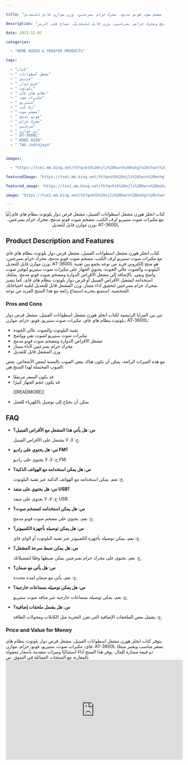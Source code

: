 ---
title: "كتاب انجلز هورن مشغل اسطوانات الفينيل، مشغل قرص دوار بلوتوث بنظام هاي فاي مع مكبرات صوت ستيريو لرف الكتب، مضخم صوت فونو مدمج، محرك حزام بسرعتين، وزن موازن قابل للتعديل، AT-3600L"
description: "احصل على كتاب إنجلز هورن المميز، مشغل أسطوانات الفينيل ومشغل قرص دوار بلوتوث مع نظام هاي فاي ومكبرات صوت ستيريو لتوضيب مكتبتك، مع ميزة مضخم الصوت المدمج ومحرك حزامي بسرعتين، وزن قابل للتعديل. متاح على الرمز ASIN=B095SQ1GP5 والعلامة التجارية indrajaya-20."
date: 2023-12-02
categories:
  - "HOME AUDIO & THEATER PRODUCTS"
tags:
  - "كتاب"
  - " مشغل أسطوانات"
  - " فينيل"
  - " قرص دوار"
  - " بلوتوث"
  - " نظام هاي فاي"
  - " مكبرات صوت"
  - " ستيريو"
  - " رف كتب"
  - " مضخم صوت"
  - " فونو مدمج"
  - " محرك حزام"
  - " سرعتين"
  - " زن موازن"
  - " AT-3600L"
  - " KODE ASIN"
  - " TAG indrajaya"

images:
  - "https://tse1.mm.bing.net/th?q=ktb%20njlz%20hwrn%20mshgl%20stwnt%20lfynyl%20mshgl%20qrs%20dwr%20blwtwth%20bnzm%20hy%20fy%20m%20mkbrt%20swt%20styryw%20lrf%20lktb%20mdkhm%20swt%20fwnw%20mdmj%20mhrk%20hzm%20bsr%20tyn%20wzn%20mwzn%20qbl%20llt%20dyl%20at%203600l%20kode%20asin%20b095sq1gp5%20tag%20indrajaya%2020"
featuredImage: "https://tse1.mm.bing.net/th?q=ktb%20njlz%20hwrn%20mshgl%20stwnt%20lfynyl%20mshgl%20qrs%20dwr%20blwtwth%20bnzm%20hy%20fy%20m%20mkbrt%20swt%20styryw%20lrf%20lktb%20mdkhm%20swt%20fwnw%20mdmj%20mhrk%20hzm%20bsr%20tyn%20wzn%20mwzn%20qbl%20llt%20dyl%20at%203600l%20kode%20asin%20b095sq1gp5%20tag%20indrajaya%2020"
featured_image: "https://tse1.mm.bing.net/th?q=ktb%20njlz%20hwrn%20mshgl%20stwnt%20lfynyl%20mshgl%20qrs%20dwr%20blwtwth%20bnzm%20hy%20fy%20m%20mkbrt%20swt%20styryw%20lrf%20lktb%20mdkhm%20swt%20fwnw%20mdmj%20mhrk%20hzm%20bsr%20tyn%20wzn%20mwzn%20qbl%20llt%20dyl%20at%203600l%20kode%20asin%20b095sq1gp5%20tag%20indrajaya%2020"
image: "https://tse1.mm.bing.net/th?q=ktb%20njlz%20hwrn%20mshgl%20stwnt%20lfynyl%20mshgl%20qrs%20dwr%20blwtwth%20bnzm%20hy%20fy%20m%20mkbrt%20swt%20styryw%20lrf%20lktb%20mdkhm%20swt%20fwnw%20mdmj%20mhrk%20hzm%20bsr%20tyn%20wzn%20mwzn%20qbl%20llt%20dyl%20at%203600l%20kode%20asin%20b095sq1gp5%20tag%20indrajaya%2020"
---

<center><img alt="كتاب انجلز هورن مشغل اسطوانات الفينيل، مشغل قرص دوار بلوتوث بنظام هاي فاي مع مكبرات صوت ستيريو لرف الكتب، مضخم صوت فونو مدمج، محرك حزام بسرعتين، وزن موازن قابل للتعديل، AT-3600L" src="https://tse1.mm.bing.net/th?q=image كتاب انجلز هورن مشغل اسطوانات الفينيل، مشغل قرص دوار بلوتوث بنظام هاي فاي مع مكبرات صوت ستيريو لرف الكتب، مضخم صوت فونو مدمج، محرك حزام بسرعتين، وزن موازن قابل للتعديل، AT-3600L (KODE ASIN=B095SQ1GP5, TAG=indrajaya-20)"/></center>

<meta desc="كتاب انجلز هورن مشغل اسطوانات الفينيل، مشغل قرص دوار بلوتوث بنظام هاي فاي مع مكبرات صوت ستيريو لرف الكتب، مضخم صوت فونو مدمج، محرك حزام بسرعتين، وزن موازن قابل للتعديل، AT-3600L هو منتج رائع يوفر تجربة استماع عالية الجودة. تتميز هذه الأداة بالعديد من الميزات المتطورة، بما في ذلك مشغل الأقراص الدوارة، ونظام البلوتوث، ومضخم الصوت المدمج. كما يحتوي على مكبرات صوت ستيريو لتوفير صوت نقي وواضح. يمكنك أيضًا ضبط وزن المشغل القابل للتعديل واستمتع بجودة الصوت الاستثنائية بفضل المحرك ذو السرعتين المختلفتين. هذا المنتج هو اختيار مثالي لعشاق الموسيقى وعشاق سماعات الفينيل."/>

<meta keyword="كتاب انجلز هورن مشغل اسطوانات الفينيل، مشغل قرص دوار بلوتوث بنظام هاي فاي، مكبرات صوت، ستيريو، فونو، حزام، موازن، AT-3600L"/>

<h2>Product Description and Features</h2>

<p>كتاب انجلز هورن مشغل اسطوانات الفينيل، مشغل قرص دوار بلوتوث بنظام هاي فاي مع مكبرات صوت ستيريو لرف الكتب، مضخم صوت فونو مدمج، محرك حزام بسرعتين، وزن موازن قابل للتعديل، AT-3600L هو منتج إلكتروني فريد من نوعه يجمع بين تقنية البلوتوث والصوت عالي الجودة. يحتوي الجهاز على مكبرات صوت ستيريو لتوفير صوت واضح ونقي، بالإضافة إلى مشغل الأقراص الدوارة ومضخم صوت فونو مدمج. يمكنك استخدامه لتشغيل الأقراص الفينيل أو قرص دوار بلوتوث بنظام هاي فاي. كما يتميز بمحرك حزام بسرعتين لتحقيق أداء ممتاز. وزن المشغل قابل للتعديل لتلبية احتياجاتك الشخصية. استمتع بتجربة استماع رائعة مع هذا المنتج الفريد من نوعه.</p>

<h3>Pros and Cons</h3>

<p>من بين المزايا الرئيسية لكتاب انجلز هورن مشغل اسطوانات الفينيل، مشغل قرص دوار بلوتوث بنظام هاي فاي، مكبرات صوت ستيريو، فونو، حزام، موازن، AT-3600L:</p>

<ul>

<li>تقنية البلوتوث والصوت عالي الجودة</li>

<li>مكبرات صوت ستيريو لصوت نقي وواضح</li>

<li>مشغل الأقراص الدوارة ومضخم صوت فونو مدمج</li>

<li>محرك حزام بسرعتين لأداء ممتاز</li>

<li>وزن المشغل قابل للتعديل</li>

</ul>

<p>مع هذه الميزات الرائعة، يمكن أن تكون هناك بعض العيوب بالنسبة لبعض الأشخاص. بعض العيوب المحتملة لهذا المنتج هي:</p>

<ul>

<li>قد يكون السعر مرتفعًا</li>

<li>قد يكون حجم الجهاز كبيرًا</li>

 [[READMORE]] 



<li>يمكن أن يحتاج إلى توصيل بالكهرباء للعمل</li>

</ul>

<h2>FAQ</h2>

<ul>

<li><strong>س: هل يأتي هذا المشغل مع الأقراص الفينيل؟</strong>

<p>ج: لا، لا يشتمل على الأقراص الفينيل.</p></li>

<li><strong>س: هل يحتوي على راديو FM؟</strong>

<p>ج: لا، لا يحتوي على راديو FM.</p></li>

<li><strong>س: هل يمكن استخدامه مع الهواتف الذكية؟</strong>

<p>ج: نعم، يمكن استخدامه مع الهواتف الذكية عبر تقنية البلوتوث.</p></li>

<li><strong>س: هل يحتوي على منفذ USB؟</strong>

<p>ج: لا، لا يحتوي على منفذ USB.</p></li>

<li><strong>س: هل يمكن استخدامه كمضخم صوت؟</strong>

<p>ج: نعم، يحتوي على مضخم صوت فونو مدمج.</p></li>

<li><strong>س: هل يمكن توصيله بأجهزة الكمبيوتر؟</strong>

<p>ج: نعم، يمكن توصيله بأجهزة الكمبيوتر عبر تقنية البلوتوث أو الواي فاي.</p></li>

<li><strong>س: هل يمكن ضبط سرعة المشغل؟</strong>

<p>ج: نعم، يحتوي على محرك حزام بسرعتين يمكن ضبطها وفقًا لتفضيلاتك.</p></li>

<li><strong>س: هل يأتي مع ضمان؟</strong>

<p>ج: نعم، يأتي مع ضمان لمدة محددة.</p></li>

<li><strong>س: هل يمكن توصيله بسماعات خارجية؟</strong>

<p>ج: نعم، يمكن توصيله بسماعات خارجية عبر منافذ صوت ستيريو.</p></li>

<li><strong>س: هل يشمل ملحقات إضافية؟</strong>

<p>ج: يشمل بعض الملحقات الإضافية التي تعزز التجربة مثل الكابلات ومحولات الطاقة.</p></li>

</ul>

<h3>Price and Value for Money</h3>

<p>يتوفر كتاب انجلز هورن مشغل اسطوانات الفينيل، مشغل قرص دوار بلوتوث بنظام هاي فاي، مكبرات صوت، ستيريو، فونو، حزام، موازن، AT-3600L بسعر مناسب ويعتبر منتجًا ذو قيمة ممتازة للمال. يوفر هذا المنتج أداءً استثنائيًا وميزات متقدمة بأسعار معقولة بالمقارنة مع المنتجات المماثلة في السوق. س

<iframe width="560" height="315" src="https://www.youtube.com/embed/59nh6skZqPY" title="كتاب انجلز هورن مشغل اسطوانات الفينيل، مشغل قرص دوار بلوتوث بنظام هاي فاي مع مكبرات صوت ستيريو لرف الكتب، مضخم صوت فونو مدمج، محرك حزام بسرعتين، وزن موازن قابل للتعديل، At-3600L (Kode Asin=B095Sq1Gp5, Tag=Indrajaya-20)" frameborder="0" allow="accelerometer; autoplay; clipboard-write; encrypted-media; gyroscope; picture-in-picture; web-share" allowfullscreen></iframe>